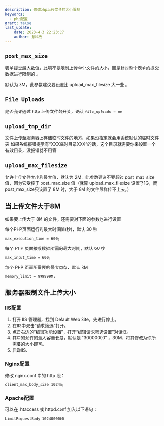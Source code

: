 ```yaml
---
description: 修改php上传文件的大小限制
keywords:
  - php配置
draft: false
last_update:
    date: 2023-4-3 22:23:27
    author: 慧科云
---
```


## `post_max_size`

表单提交最大数值，此项不是限制上传单个文件的大小，而是针对整个表单的提交数据进行限制的 。

默认为 8M，此参数建议要设置比 upload_max_filesize 大一些 。

## `File Uploads`

是否允许通过 http 上传文件的开关，确认 `file_uploads = on`

## `upload_tmp_dir`

文件上传至服务器上存储临时文件的地方，如果没指定就会用系统默认的临时文件夹 如果系统报错提示有“XXX临时目录XXX”的话，这个目录就需要你来设置一个有效目录，没报错就不用管

## `upload_max_filesize`

允许上传文件大小的最大值，默认为 2M，此参数建议不要超过 post_max_size 值，因为它受控于 post_max_size 值（就算 upload_max_filesize 设置了1G，而post_max_size只设置了 8M 时，大于 8M  的文件照样传不上去。）

## 当上传文件大于8M

如果要上传大于 8M 的文件，还需要对下面的参数也进行设置：

每个PHP页面运行的最大时间值(秒)，默认 30 秒

```
max_execution_time = 600;
```

每个 PHP  页面接收数据所需的最大时间，默认 60 秒

```
max_input_time = 600;
```

每个 PHP 页面所需要的最大内存，默认 8M

```
memory_limit = 999999M;
```

## 服务器限制文件上传大小

### IIS配置

1. 打开 IIS 管理器，找到 Default Web Site。先进行停止。
2. 在IIS中双击“请求筛选”打开。
3. 点击右边的“编辑功能设置”，打开“编辑请求筛选设置”对话框。
4. 其中的允许的最大容量长度，默认是 ”30000000“ ，30M，将其修改为你所需要的大小即可。
5. 启动IIS.

### Nginx配置

修改 nginx.conf 中的 http 段：

```
client_max_body_size 1024m;
```

### Apache配置

可以在 .htaccess 或 httpd.conf 加入以下语句：

```
LimitRequestBody 1024000000
```
